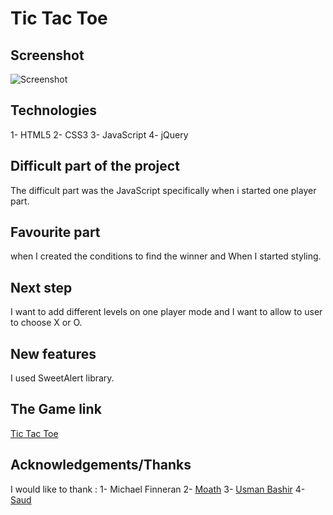 # Tic Tac Toe

## Screenshot
![Screenshot](https://f.top4top.net/p_1125t292c1.png)

## Technologies
1- HTML5
2- CSS3
3- JavaScript
4- jQuery

## Difficult part of the project
The difficult part was the JavaScript specifically when i started one player part.

## Favourite part
when I created the conditions to find the winner and When I started styling.

## Next step
I want to add different levels on one player mode and I want to allow to user to choose X or O.

## New features
I used SweetAlert library.

## The Game link 
[Tic Tac Toe](https://ab4ullah.github.io/project-1/)

## Acknowledgements/Thanks
I would like to thank :
1- Michael Finneran
2- [Moath](https://github.com/mfalthaw)
3- [Usman Bashir](https://github.com/usmanbashir)
4- [Saud](https://github.com/saud9030)
